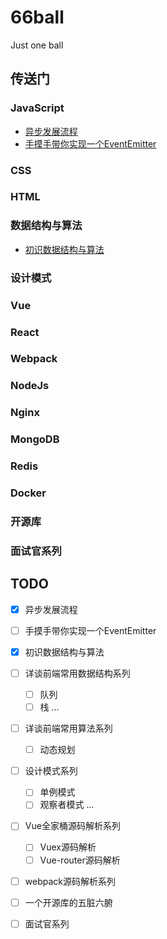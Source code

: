 # 66ball

Just one ball

## 传送门

### JavaScript

  - [异步发展流程](./src/20181124-promise)
  - [手摸手带你实现一个EventEmitter](./src/20181126-pub_sub)

### CSS


### HTML


### 数据结构与算法

  - [初识数据结构与算法](./src/20181122-dsa)

### 设计模式


### Vue

### React

### Webpack


### NodeJs


### Nginx

### MongoDB

### Redis

### Docker

### 开源库

### 面试官系列

## TODO

- [x] 异步发展流程

- [ ] 手摸手带你实现一个EventEmitter

- [x] 初识数据结构与算法

- [ ] 详谈前端常用数据结构系列
  - [ ] 队列
  - [ ] 栈
  ...

- [ ] 详谈前端常用算法系列
  - [ ] 动态规划

- [ ] 设计模式系列
  - [ ] 单例模式
  - [ ] 观察者模式
  ...

- [ ] Vue全家桶源码解析系列
  - [ ] Vuex源码解析
  - [ ] Vue-router源码解析

- [ ] webpack源码解析系列

- [ ] 一个开源库的五脏六腑

- [ ] 面试官系列
